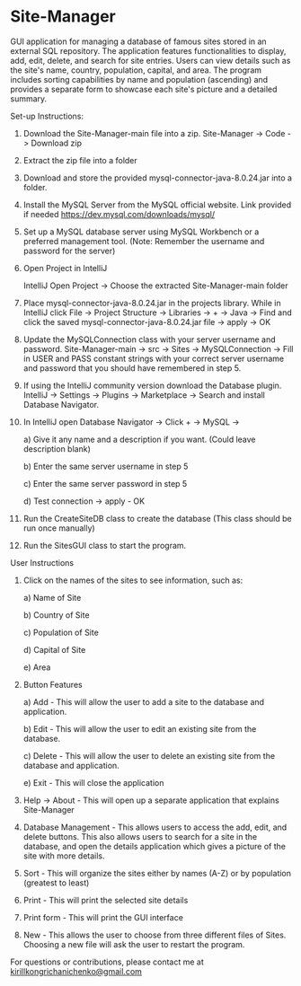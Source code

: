 # Site-Manager
GUI application for managing a database of famous sites stored in an external SQL repository. The application features functionalities to display, add, edit, delete, and search for site entries. Users can view details such as the site's name, country, population, capital, and area. The program includes sorting capabilities by name and population (ascending) and provides a separate form to showcase each site's picture and a detailed summary. 

Set-up Instructions:
1. Download the Site-Manager-main file into a zip. Site-Manager -> Code -> Download zip
2. Extract the zip file into a folder
3. Download and store the provided mysql-connector-java-8.0.24.jar into a folder.
4. Install the MySQL Server from the MySQL official website. Link provided if needed https://dev.mysql.com/downloads/mysql/
5. Set up a MySQL database server using MySQL Workbench or a preferred management tool. (Note: Remember the username and password for the server)
6. Open Project in IntelliJ

   IntelliJ Open Project -> Choose the extracted Site-Manager-main folder
10. Place mysql-connector-java-8.0.24.jar in the projects library. While in IntelliJ click File -> Project Structure -> Libraries -> + -> Java -> Find and click the saved
   mysql-connector-java-8.0.24.jar file -> apply -> OK
11. Update the MySQLConnection class with your server username and password. Site-Manager-main -> src -> Sites -> MySQLConnection -> Fill in USER and PASS constant strings with your 
    correct server username and password that you should have remembered in step 5.
12. If using the IntelliJ community version download the Database plugin. IntelliJ -> Settings -> Plugins -> Marketplace -> Search and install Database Navigator.
13. In IntelliJ open Database Navigator -> Click + -> MySQL ->
    
       a) Give it any name and a description if you want. (Could leave description blank)
   
       b) Enter the same server username in step 5
   
       c) Enter the same server password in step 5
   
       d) Test connection -> apply - OK
14. Run the CreateSiteDB class to create the database (This class should be run once manually)
15. Run the SitesGUI class to start the program.

User Instructions    
1. Click on the names of the sites to see information, such as:

      a) Name of Site
   
      b) Country of Site
   
      c) Population of Site
   
      d) Capital of Site
   
      e) Area
   
3. Button Features
   
      a) Add - This will allow the user to add a site to the database and application.
   
      b) Edit - This will allow the user to edit an existing site from the database.
   
      c) Delete - This will allow the user to delete an existing site from the database and application.
   
      e) Exit - This will close the application
5. Help -> About - This will open up a separate application that explains Site-Manager
6. Database Management - This allows users to access the add, edit, and delete buttons. This also allows users to search for a site in the database, and open the details application which gives a picture of the site with more details.
7. Sort - This will organize the sites either by names (A-Z) or by population (greatest to least)
8. Print - This will print the selected site details
9. Print form - This will print the GUI interface
10. New - This allows the user to choose from three different files of Sites. Choosing a new file will ask           the user to restart the program.

For questions or contributions, please contact me at kirillkongrichanichenko@gmail.com
      



